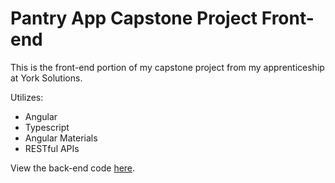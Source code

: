 # Pantry App Capstone Project Front-end

This is the front-end portion of my capstone project from my apprenticeship at York Solutions.

Utilizes:
- Angular
- Typescript
- Angular Materials
- RESTful APIs

View the back-end code [here](https://github.com/bryturner/pantry-app-be).

